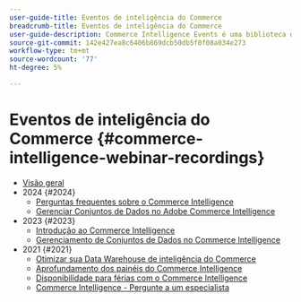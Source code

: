 ```yaml
---
user-guide-title: Eventos de inteligência do Commerce
breadcrumb-title: Eventos de inteligência do Commerce
user-guide-description: Commerce Intelligence Events é uma biblioteca de vídeos na qual especialistas e colegas compartilham suas ideias e opiniões sobre a inteligência do Adobe Commerce.
source-git-commit: 142e427ea8c6406b869dcb50db5f0f08a034e273
workflow-type: tm+mt
source-wordcount: '77'
ht-degree: 5%

---
```



# Eventos de inteligência do Commerce  {#commerce-intelligence-webinar-recordings}

+ [Visão geral](overview.md)
+ 2024 {#2024}
   + [Perguntas frequentes sobre o Commerce Intelligence](2024/faq-in-commerce-intelligence.md)
   + [Gerenciar Conjuntos de Dados no Adobe Commerce Intelligence](2024/manage-data-sets-adobe-commerce.md)
+ 2023 {#2023}
   + [Introdução ao Commerce Intelligence](2023/getting-started.md)
   + [Gerenciamento de Conjuntos de Dados no Commerce Intelligence](2023/manage-data-sets.md)
+ 2021 {#2021}
   + [Otimizar sua Data Warehouse de inteligência do Commerce](2021-22/optimize-data-warehouse.md)
   + [Aprofundamento dos painéis do Commerce Intelligence](2021-22/dashboards-deep-dive.md)
   + [Disponibilidade para férias com o Commerce Intelligence](2021-22/holiday-readiness.md)
   + [Commerce Intelligence - Pergunte a um especialista](2021-22/ask-expert.md)

<!--+ Commerce Events {#commerce-events}
  + [Overview](commerce-events/overview.md)
  + 2022 {#2022}
    + [Top Tips and Tricks for Adobe Campaign Standard](customer-journeys/2022/tips-and-tricks.md)
    + [Develop and customize data models in Adobe [!DNL Campaign Classic]](customer-journeys/2022/data-models.md)

+ Data and insights {#commerce-release-updates}
  + [Overview](commerce-release-updates/overview.md)
  + 2022 {#2022}
    + [Innovations and trends](data-and-insights/2022/innovations.md)
    + [Sensei and Analysis Workspace](data-and-insights/2022/sensei.md)
    + [Personalize and automate with Adobe Target](data-and-insights/2022/personalize.md)
    + [Analytics and Target applications for Mobile and Apps](data-and-insights/2022/mobile-and-apps.md)
    + [Cross Device Analytics and Customer Journey Analytics](data-and-insights/2022/cross-device-analytics.md) -->